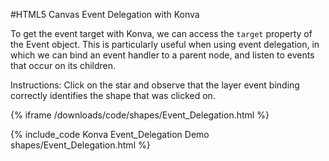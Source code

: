 
#HTML5 Canvas Event Delegation with Konva

To get the event target with Konva, we can access the `target` property
of the Event object.  This is particularly useful when using event delegation,
in which we can bind an event handler to a parent node, and listen to events
that occur on its children.

Instructions: Click on the star and observe that the layer event binding
correctly identifies the shape that was clicked on.

{% iframe /downloads/code/shapes/Event_Delegation.html %}

{% include_code Konva Event_Delegation Demo shapes/Event_Delegation.html %}